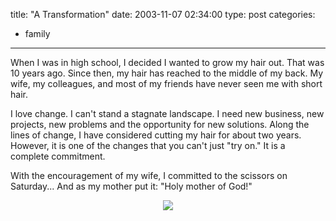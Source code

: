 title: "A Transformation"
date: 2003-11-07 02:34:00
type: post
categories:
- family
---

When I was in high school, I decided I wanted to grow my hair out.  That was 10 years ago.  Since then, my hair has reached to the middle of my back.   My wife, my colleagues, and most of my friends have never seen me with short hair.  <p>I love change.  I can't stand a stagnate landscape.  I need new business, new projects, new problems and the opportunity for new solutions.  Along the lines of change, I have considered cutting my hair for about two years.  However, it is one of the changes that you can't just "try on."  It is a complete commitment.</p>  <p>With the encouragement of my wife, I committed to the scissors on Saturday...  And as my mother put it: "Holy mother of God!"</p>  <center> <img src="https://www.omniti.com/~jesus/misc/transformation.jpg"> </center> <br>
